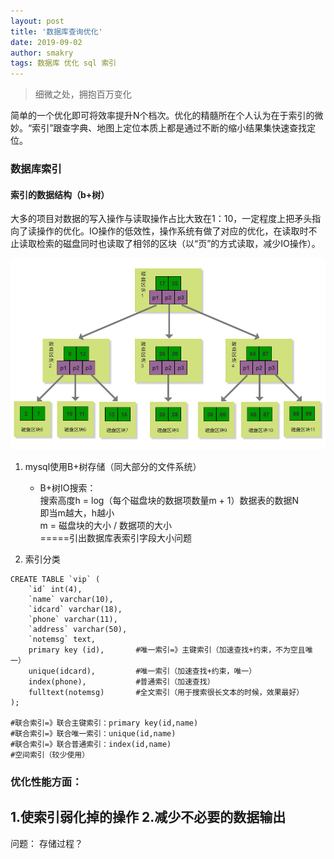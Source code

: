 ```yaml
---
layout: post
title: '数据库查询优化'
date: 2019-09-02
author: smakry
tags: 数据库 优化 sql 索引
---
```


> 细微之处，拥抱百万变化

简单的一个优化即可将效率提升N个档次。优化的精髓所在个人认为在于索引的微妙。“索引”跟查字典、地图上定位本质上都是通过不断的缩小结果集快速查找定位。

### 数据库索引
#### 索引的数据结构（b+树）

大多的项目对数据的写入操作与读取操作占比大致在1：10，一定程度上把矛头指向了读操作的优化。IO操作的低效性，操作系统有做了对应的优化，在读取时不止读取检索的磁盘同时也读取了相邻的区块（以“页”的方式读取，减少IO操作）。

![b+数据结构](https://github.com/smakry/smakry.github.io/raw/master/imags/2019-09-02-%E6%95%B0%E6%8D%AE%E5%BA%93%E6%9F%A5%E8%AF%A2%E4%BC%98%E5%8C%96/b%2Btreemap.png?raw=true)

1. mysql使用B+树存储（同大部分的文件系统）
    - B+树IO搜索：  
搜索高度h = log（每个磁盘块的数据项数量m + 1）数据表的数据N  
即当m越大，h越小  
m = 磁盘块的大小 / 数据项的大小  
=====引出数据库表索引字段大小问题

2. 索引分类

````mysql
CREATE TABLE `vip` (
	`id` int(4),
	`name` varchar(10),
	`idcard` varchar(18),
	`phone` varchar(11),
	`address` varchar(50),
	`notemsg` text,
	primary key (id),		#唯一索引=》主键索引（加速查找+约束，不为空且唯一）
	unique(idcard),			#唯一索引（加速查找+约束，唯一）
	index(phone),			#普通索引（加速查找）
	fulltext(notemsg)		#全文索引（用于搜索很长文本的时候，效果最好）
);

#联合索引=》联合主键索引：primary key(id,name)
#联合索引=》联合唯一索引：unique(id,name)
#联合索引=》联合普通索引：index(id,name)
#空间索引（较少使用）
````

### 优化性能方面：

1.使索引弱化掉的操作
2.减少不必要的数据输出
- 

问题：
存储过程？
